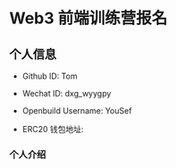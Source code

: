 # Web3 前端训练营报名

## 个人信息

* Github ID: Tom

* Wechat ID: dxg_wyygpy

* Openbuild Username: YouSef

* ERC20 钱包地址: 

### 个人介绍


